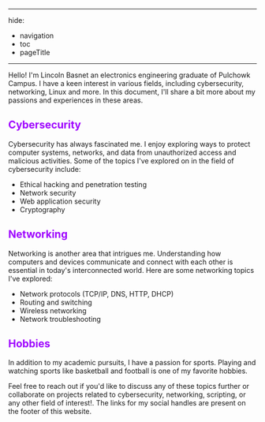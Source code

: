
---
hide:
  - navigation
  - toc
  - pageTitle
---
<style>
  .md-typeset h1,
  .md-content__button {
    display: none;
  }
</style>
Hello! I'm Lincoln Basnet an electronics engineering graduate of Pulchowk Campus. I have a keen interest in various fields, including cybersecurity, networking, Linux and more. In this document, I'll share a bit more about my passions and experiences in these areas.

## <span style="color:#9f00ff">Cybersecurity</span>

Cybersecurity has always fascinated me. I enjoy exploring ways to protect computer systems, networks, and data from unauthorized access and malicious activities. Some of the topics I've explored on in the field of cybersecurity include:

- Ethical hacking and penetration testing 
-  Network security 
-  Web application security
-  Cryptography



## <span style="color:#9f00ff">Networking</span>

Networking is another area that intrigues me. Understanding how computers and devices communicate and connect with each other is essential in today's interconnected world. Here are some networking topics I've explored:

- Network protocols (TCP/IP, DNS, HTTP, DHCP)
- Routing and switching
- Wireless networking
- Network troubleshooting


## <span style="color:#9f00ff">Hobbies</span>

In addition to my academic pursuits, I have a passion for sports. Playing and watching sports like basketball and football is one of my favorite hobbies.

Feel free to reach out if you'd like to discuss any of these topics further or collaborate on projects related to cybersecurity, networking, scripting, or any other field of interest!. The links for my social handles are present on the footer of this website.



